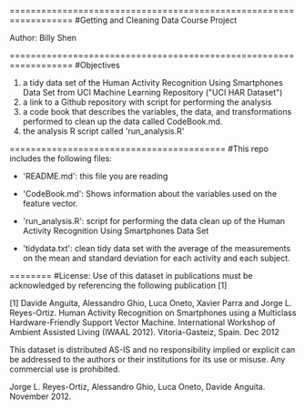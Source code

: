 ==================================================================
#Getting and Cleaning Data Course Project

Author: Billy Shen

==================================================================
#Objectives

1. a tidy data set of the Human Activity Recognition Using Smartphones Data Set from UCI Machine Learning Repository ("UCI HAR Dataset")
2. a link to a Github repository with script for performing the analysis
3. a code book that describes the variables, the data, and transformations performed to clean up the data called CodeBook.md.
4. the analysis R script called 'run_analysis.R'

=========================================
#This repo includes the following files:

- 'README.md': this file you are reading

- 'CodeBook.md': Shows information about the variables used on the feature vector.

- 'run_analysis.R': script for performing the data clean up of the Human Activity Recognition Using Smartphones Data Set 

- 'tidydata.txt': clean tidy data set with the average of the measurements on the mean and standard deviation for each activity and each subject.

========
#License:
Use of this dataset in publications must be acknowledged by referencing the following publication [1] 

[1] Davide Anguita, Alessandro Ghio, Luca Oneto, Xavier Parra and Jorge L. Reyes-Ortiz. Human Activity Recognition on Smartphones using a Multiclass Hardware-Friendly Support Vector Machine. International Workshop of Ambient Assisted Living (IWAAL 2012). Vitoria-Gasteiz, Spain. Dec 2012

This dataset is distributed AS-IS and no responsibility implied or explicit can be addressed to the authors or their institutions for its use or misuse. Any commercial use is prohibited.

Jorge L. Reyes-Ortiz, Alessandro Ghio, Luca Oneto, Davide Anguita. November 2012.
